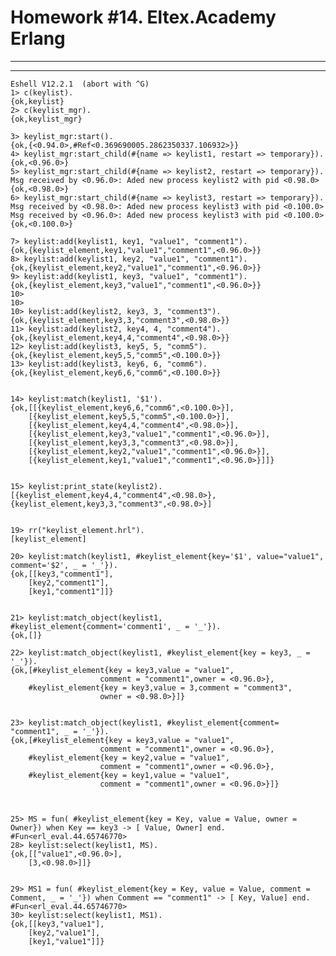 # Homework #14. Eltex.Academy Erlang #

_______________________________

______________
    Eshell V12.2.1  (abort with ^G)
    1> c(keylist).
    {ok,keylist}
    2> c(keylist_mgr).
    {ok,keylist_mgr}
    
    3> keylist_mgr:start().
    {ok,{<0.94.0>,#Ref<0.369690005.2862350337.106932>}}
    4> keylist_mgr:start_child(#{name => keylist1, restart => temporary}).
    {ok,<0.96.0>}
    5> keylist_mgr:start_child(#{name => keylist2, restart => temporary}).
    Msg received by <0.96.0>: Aded new process keylist2 with pid <0.98.0>
    {ok,<0.98.0>}
    6> keylist_mgr:start_child(#{name => keylist3, restart => temporary}).
    Msg received by <0.98.0>: Aded new process keylist3 with pid <0.100.0>
    Msg received by <0.96.0>: Aded new process keylist3 with pid <0.100.0>
    {ok,<0.100.0>}

    7> keylist:add(keylist1, key1, "value1", "comment1").
    {ok,{keylist_element,key1,"value1","comment1",<0.96.0>}}
    8> keylist:add(keylist1, key2, "value1", "comment1").
    {ok,{keylist_element,key2,"value1","comment1",<0.96.0>}}
    9> keylist:add(keylist1, key3, "value1", "comment1").
    {ok,{keylist_element,key3,"value1","comment1",<0.96.0>}}
    10>
    10>
    10> keylist:add(keylist2, key3, 3, "comment3").       
    {ok,{keylist_element,key3,3,"comment3",<0.98.0>}}
    11> keylist:add(keylist2, key4, 4, "comment4").
    {ok,{keylist_element,key4,4,"comment4",<0.98.0>}}
    12> keylist:add(keylist3, key5, 5, "comm5").   
    {ok,{keylist_element,key5,5,"comm5",<0.100.0>}}
    13> keylist:add(keylist3, key6, 6, "comm6").
    {ok,{keylist_element,key6,6,"comm6",<0.100.0>}}


    14> keylist:match(keylist1, '$1').
    {ok,[[{keylist_element,key6,6,"comm6",<0.100.0>}],
        [{keylist_element,key5,5,"comm5",<0.100.0>}],
        [{keylist_element,key4,4,"comment4",<0.98.0>}],
        [{keylist_element,key3,"value1","comment1",<0.96.0>}],
        [{keylist_element,key3,3,"comment3",<0.98.0>}],
        [{keylist_element,key2,"value1","comment1",<0.96.0>}],
        [{keylist_element,key1,"value1","comment1",<0.96.0>}]]}


    15> keylist:print_state(keylist2).
    [{keylist_element,key4,4,"comment4",<0.98.0>},
    {keylist_element,key3,3,"comment3",<0.98.0>}]

    
    19> rr("keylist_element.hrl").
    [keylist_element]

    20> keylist:match(keylist1, #keylist_element{key='$1', value="value1", comment='$2', _ = '_'}).
    {ok,[[key3,"comment1"],
        [key2,"comment1"],
        [key1,"comment1"]]}
    

    21> keylist:match_object(keylist1, #keylist_element{comment='comment1', _ = '_'}).                    
    {ok,[]}

    22> keylist:match_object(keylist1, #keylist_element{key = key3, _ = '_'}).
    {ok,[#keylist_element{key = key3,value = "value1",
                        comment = "comment1",owner = <0.96.0>},
        #keylist_element{key = key3,value = 3,comment = "comment3",
                        owner = <0.98.0>}]}


    23> keylist:match_object(keylist1, #keylist_element{comment= "comment1", _ = '_'}).
    {ok,[#keylist_element{key = key3,value = "value1",
                        comment = "comment1",owner = <0.96.0>},
        #keylist_element{key = key2,value = "value1",
                        comment = "comment1",owner = <0.96.0>},
        #keylist_element{key = key1,value = "value1",
                        comment = "comment1",owner = <0.96.0>}]}
  


    25> MS = fun( #keylist_element{key = Key, value = Value, owner = Owner}) when Key == key3 -> [ Value, Owner] end.   
    #Fun<erl_eval.44.65746770>
    28> keylist:select(keylist1, MS).
    {ok,[["value1",<0.96.0>],
        [3,<0.98.0>]]}


    29> MS1 = fun( #keylist_element{key = Key, value = Value, comment = Comment, _ = '_'}) when Comment == "comment1" -> [ Key, Value] end.       
    #Fun<erl_eval.44.65746770>
    30> keylist:select(keylist1, MS1).
    {ok,[[key3,"value1"],
        [key2,"value1"],
        [key1,"value1"]]}
   